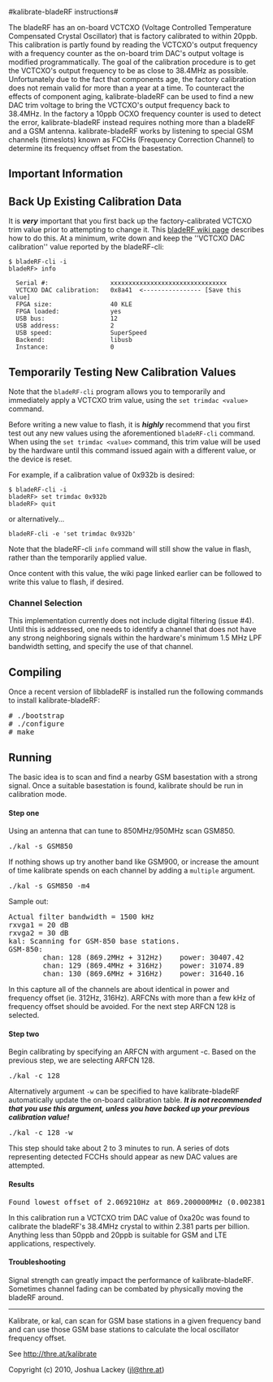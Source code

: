 #kalibrate-bladeRF instructions#

The bladeRF has an on-board VCTCXO (Voltage Controlled Temperature Compensated Crystal Oscillator) that is factory calibrated to within 20ppb. This calibration is partly found by reading the VCTCXO's output frequency with a frequency counter as the on-board trim DAC's output voltage is modified programmatically. The goal of the calibration procedure is to get the VCTCXO's output frequency to be as close to 38.4MHz as possible. Unfortunately due to the fact that components age, the factory calibration does not remain valid for more than a year at a time. To counteract the effects of component aging, kalibrate-bladeRF can be used to find a new DAC trim voltage to bring the VCTCXO's output frequency back to 38.4MHz. In the factory a 10ppb OCXO frequency counter is used to detect the error, kalibrate-bladeRF instead requires nothing more than a bladeRF and a GSM antenna. kalibrate-bladeRF works by listening to special GSM channels (timeslots) known as FCCHs (Frequency Correction Channel) to determine its frequency offset from the basestation.

## Important Information ##

## Back Up Existing Calibration Data ###
It is ***very*** important that you first back up the factory-calibrated VCTCXO
trim value prior to attempting to change it. This [bladeRF wiki
page](https://github.com/Nuand/bladeRF/wiki/bladeRF-CLI-Tips-and-Tricks#Backing_up_and_restoring_calibration_data)
describes how to do this. At a minimum, write down and keep the ''VCTCXO DAC
calibration'' value reported by the bladeRF-cli:
```
$ bladeRF-cli -i
bladeRF> info

  Serial #:                 xxxxxxxxxxxxxxxxxxxxxxxxxxxxxxxx
  VCTCXO DAC calibration:   0x8a41  <---------------- [Save this value]
  FPGA size:                40 KLE
  FPGA loaded:              yes
  USB bus:                  12
  USB address:              2
  USB speed:                SuperSpeed
  Backend:                  libusb
  Instance:                 0

```

## Temporarily Testing New Calibration Values ##
Note that the `bladeRF-cli` program allows you to temporarily and immediately
apply a VCTCXO trim value, using the `set trimdac <value>` command.

Before writing a new value to flash, it is ***highly*** recommend that you
first test out any new values using the aforementioned `bladeRF-cli` command.
When using the `set trimdac <value>` command, this trim value will be used by
the hardware until this command issued again with a different value, or the
device is reset.

For example, if a calibration value of 0x932b is desired:

```
$ bladeRF-cli -i
bladeRF> set trimdac 0x932b
bladeRF> quit
```

or alternatively...

```
bladeRF-cli -e 'set trimdac 0x932b'
```

Note that the bladeRF-cli `info` command will still show the value in flash, rather than the temporarily applied value.

Once content with this value, the wiki page linked earlier can be followed to write this value to flash, if desired.

### Channel Selection ###
This implementation currently does not include digital filtering (issue #4).  Until this is addressed, one needs to identify a channel that does not have any strong neighboring signals within the hardware's minimum 1.5 MHz LPF bandwidth setting, and specify the use of that channel.


## Compiling ##

Once a recent version of libbladeRF is installed run the following commands to install kalibrate-bladeRF:
<pre>
# ./bootstrap
# ./configure
# make
</pre>

## Running ##

The basic idea is to scan and find a nearby GSM basestation with a strong signal. Once a suitable basestation is found, kalibrate should be run in calibration mode.

#### Step one ####

Using an antenna that can tune to 850MHz/950MHz scan GSM850.
<pre>./kal -s GSM850</pre>
If nothing shows up try another band like GSM900, or increase the amount of time kalibrate spends on each channel by adding a `multiple` argument.
<pre>./kal -s GSM850 -m4</pre>

Sample out:
<pre>
Actual filter bandwidth = 1500 kHz
rxvga1 = 20 dB
rxvga2 = 30 dB
kal: Scanning for GSM-850 base stations.
GSM-850:
        chan: 128 (869.2MHz + 312Hz)    power: 30407.42
        chan: 129 (869.4MHz + 316Hz)    power: 31074.89
        chan: 130 (869.6MHz + 316Hz)    power: 31640.16
</pre>
In this capture all of the channels are about identical in power and frequency offset (ie. 312Hz, 316Hz). ARFCNs with more than a few kHz of frequency offset should be avoided.
For the next step ARFCN 128 is selected.

#### Step two ####

Begin calibrating by specifying an ARFCN with argument -c. Based on the previous step, we are selecting ARFCN 128.

<pre>
./kal -c 128
</pre>

Alternatively argument `-w` can be specified to have kalibrate-bladeRF automatically update the on-board calibration table. ***It is not recommended that you use this argument, unless you have backed up your previous calibration value!***

<pre>
./kal -c 128 -w
</pre>

This step should take about 2 to 3 minutes to run. A series of dots representing detected FCCHs should appear as new DAC values are attempted.

#### Results ####

<pre>Found lowest offset of 2.069210Hz at 869.200000MHz (0.002381 ppm) using DAC trim 0xa20c</pre>
In this calibration run a VCTCXO trim DAC value of 0xa20c was found to calibrate the bladeRF's 38.4MHz crystal to within 2.381 parts per billion. Anything less than 50ppb and 20ppb is suitable for GSM and LTE applications, respectively.

#### Troubleshooting ####

Signal strength can greatly impact the performance of kalibrate-bladeRF. Sometimes channel fading can be combated by physically moving the bladeRF around.


---

Kalibrate, or kal, can scan for GSM base stations in a given frequency band and
can use those GSM base stations to calculate the local oscillator frequency
offset.

See http://thre.at/kalibrate 

Copyright (c) 2010, Joshua Lackey (jl@thre.at)
